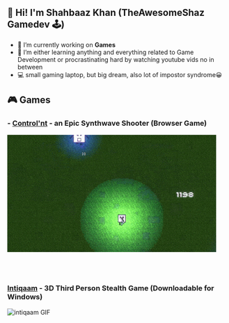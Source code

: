 ##  👋 Hi! I'm Shahbaaz Khan (TheAwesomeShaz Gamedev 🕹)


- 🔭 I’m currently working on <b>Games</b> 
- 🌱 I’m either learning anything and everything related to Game Development or procrastinating hard by watching youtube vids no in between
- 💻 small gaming laptop, but big dream, also lot of impostor syndrome😀

<!--
**ShahbaazKhan-TheAwesomeShaz/ShahbaazKhan-TheAwesomeShaz** is a ✨ _special_ ✨ repository because its `README.md` (this file) appears on your GitHub profile.

-->

## 🎮 Games

### - [Control'nt](https://theawesomeshaz.itch.io/control-nt) <b>- an Epic Synthwave Shooter (Browser Game)</b>
<p align="left"><img src="https://github.com/ShahbaazKhan-TheAwesomeShaz/ShahbaazKhan-TheAwesomeShaz/blob/master/Control'nt%20GIF.gif" alt="cool GIF"></p>


<br>  <br>


### [Intiqaam](https://theawesomeshaz.itch.io/intiqaam) <b>- 3D Third Person Stealth Game (Downloadable for Windows)</b>

<p align="left"><img src="https://user-images.githubusercontent.com/51862748/116839944-c2e22280-abf1-11eb-851d-8fcc1f29fed7.gif" alt="intiqaam GIF"></p>









